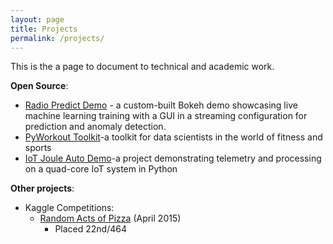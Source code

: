 ```yaml
---
layout: page
title: Projects
permalink: /projects/
---
```


This is the a page to document to technical and academic work.

__Open Source__:
- [Radio Predict Demo](https://github.com/triskadecaepyon/radio_predict_demo) - a custom-built Bokeh demo showcasing live machine learning training with a GUI in a streaming configuration for prediction and anomaly detection.
- [PyWorkout Toolkit](https://github.com/triskadecaepyon/pyworkout-toolkit)-a toolkit for data scientists in the world of fitness and sports
- [IoT Joule Auto Demo](https://github.com/triskadecaepyon/iot_joule_auto_demo)-a project demonstrating telemetry and processing on a quad-core IoT system in Python

__Other projects__:
- Kaggle Competitions:
  - [Random Acts of Pizza](https://github.com/triskadecaepyon/random_acts_of_pizza_time) (April 2015)
    - Placed 22nd/464
